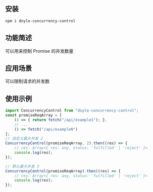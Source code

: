 
## 安装

```bash
npm i doyle-concurrency-control
```


## 功能简述

可以用来控制 Promise 的并发数量



## 应用场景

可以限制请求的并发数



## 使用示例

```javascript
import ConcurrencyControl from "doyle-concurrency-control";
const promiseReqArray = [
    () => { return fetch("/api/example1"); },
    // ...
    () => fetch("/api/exampleN")
];
// 自定义最大并发 2
ConcurrencyControl(promiseReqArray, 2).then((res) => {
    // res: Array<{ res: any, status: 'fulfilled' | 'reject' }>
    console.log(res);
});

// 默认最大并发 3
ConcurrencyControl(promiseReqArray).then((res) => {
    // res: Array<{ res: any, status: 'fulfilled' | 'reject' }>
    console.log(res);
});
```
